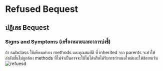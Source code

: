 # Refused Bequest

## ปฏิเสธ Bequest

### Signs and Symptoms (เครื่องหมายและอาการบ่งชี้)

ถ้า subclass ใช้เพียงแค่บาง methods และคุณสมบัติ ที่ inherited จาก parents จะทำให้ลำดับชั้นไม่ถูกต้อง methods ที่ไม่จำเป็นอาจจะใช้ไม่ได้หรือได้รับการกำหนดใหม่และให้ข้อยกเว้น
![refuesd](https://sourcemaking.com/images/refactoring-illustrations/refused-bequest-1.png.jpg)
